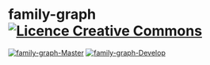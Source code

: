 # family-graph [![Licence Creative Commons](https://i.creativecommons.org/l/by-nc-nd/4.0/80x15.png)](http://creativecommons.org/licenses/by-nc-nd/4.0/)  
[![family-graph-Master](https://img.shields.io/travis/cesar-richard/family-graph/master.svg?label=family-graph-Master)](https://travis-ci.org/cesar-richard/family-graph)
[![family-graph-Develop](https://img.shields.io/travis/cesar-richard/family-graph/develop.svg?label=family-graph-Develop)](https://travis-ci.org/cesar-richard/family-graph)

